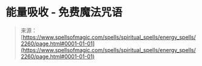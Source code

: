<!--yml

category: 未分类

date: 2024-06-12 18:35:49

-->

# 能量吸收 - 免费魔法咒语

> 来源：[https://www.spellsofmagic.com/spells/spiritual_spells/energy_spells/2260/page.html#0001-01-01](https://www.spellsofmagic.com/spells/spiritual_spells/energy_spells/2260/page.html#0001-01-01)
